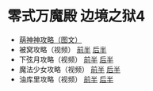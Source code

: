 # 零式万魔殿 边境之狱4

* [萌神神攻略（图文）](https://moeshen.cn/ffxiv/p4s/)
* 被窝攻略（视频） [前半](https://www.bilibili.com/video/BV1mF41137xR) [后半](https://www.bilibili.com/video/BV1Ca411Y7gj)
* 下弦月攻略（视频） [前半](https://www.bilibili.com/video/BV1X34y1Y7TX) [后半](https://www.bilibili.com/video/BV12Y4y187j5)
* 魔法少女攻略（视频） [前半](https://www.bilibili.com/video/BV1EL4y1M7Ng) [后半](https://www.bilibili.com/video/BV1j3411W7Jf)
* 油库里攻略（视频） [前半](https://www.bilibili.com/video/BV1mP4y1N7Cy) [后半](https://www.bilibili.com/video/BV1DT4y1Q7Hd)